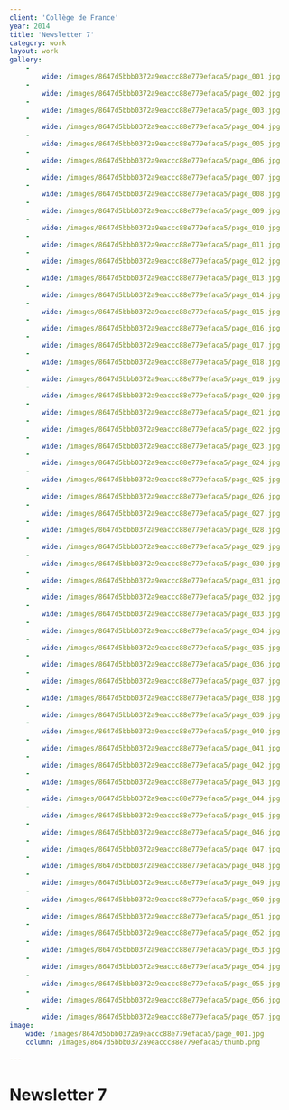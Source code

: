 ```yaml
---
client: 'Collège de France'
year: 2014
title: 'Newsletter 7'
category: work
layout: work
gallery:
    -
        wide: /images/8647d5bbb0372a9eaccc88e779efaca5/page_001.jpg
    -
        wide: /images/8647d5bbb0372a9eaccc88e779efaca5/page_002.jpg
    -
        wide: /images/8647d5bbb0372a9eaccc88e779efaca5/page_003.jpg
    -
        wide: /images/8647d5bbb0372a9eaccc88e779efaca5/page_004.jpg
    -
        wide: /images/8647d5bbb0372a9eaccc88e779efaca5/page_005.jpg
    -
        wide: /images/8647d5bbb0372a9eaccc88e779efaca5/page_006.jpg
    -
        wide: /images/8647d5bbb0372a9eaccc88e779efaca5/page_007.jpg
    -
        wide: /images/8647d5bbb0372a9eaccc88e779efaca5/page_008.jpg
    -
        wide: /images/8647d5bbb0372a9eaccc88e779efaca5/page_009.jpg
    -
        wide: /images/8647d5bbb0372a9eaccc88e779efaca5/page_010.jpg
    -
        wide: /images/8647d5bbb0372a9eaccc88e779efaca5/page_011.jpg
    -
        wide: /images/8647d5bbb0372a9eaccc88e779efaca5/page_012.jpg
    -
        wide: /images/8647d5bbb0372a9eaccc88e779efaca5/page_013.jpg
    -
        wide: /images/8647d5bbb0372a9eaccc88e779efaca5/page_014.jpg
    -
        wide: /images/8647d5bbb0372a9eaccc88e779efaca5/page_015.jpg
    -
        wide: /images/8647d5bbb0372a9eaccc88e779efaca5/page_016.jpg
    -
        wide: /images/8647d5bbb0372a9eaccc88e779efaca5/page_017.jpg
    -
        wide: /images/8647d5bbb0372a9eaccc88e779efaca5/page_018.jpg
    -
        wide: /images/8647d5bbb0372a9eaccc88e779efaca5/page_019.jpg
    -
        wide: /images/8647d5bbb0372a9eaccc88e779efaca5/page_020.jpg
    -
        wide: /images/8647d5bbb0372a9eaccc88e779efaca5/page_021.jpg
    -
        wide: /images/8647d5bbb0372a9eaccc88e779efaca5/page_022.jpg
    -
        wide: /images/8647d5bbb0372a9eaccc88e779efaca5/page_023.jpg
    -
        wide: /images/8647d5bbb0372a9eaccc88e779efaca5/page_024.jpg
    -
        wide: /images/8647d5bbb0372a9eaccc88e779efaca5/page_025.jpg
    -
        wide: /images/8647d5bbb0372a9eaccc88e779efaca5/page_026.jpg
    -
        wide: /images/8647d5bbb0372a9eaccc88e779efaca5/page_027.jpg
    -
        wide: /images/8647d5bbb0372a9eaccc88e779efaca5/page_028.jpg
    -
        wide: /images/8647d5bbb0372a9eaccc88e779efaca5/page_029.jpg
    -
        wide: /images/8647d5bbb0372a9eaccc88e779efaca5/page_030.jpg
    -
        wide: /images/8647d5bbb0372a9eaccc88e779efaca5/page_031.jpg
    -
        wide: /images/8647d5bbb0372a9eaccc88e779efaca5/page_032.jpg
    -
        wide: /images/8647d5bbb0372a9eaccc88e779efaca5/page_033.jpg
    -
        wide: /images/8647d5bbb0372a9eaccc88e779efaca5/page_034.jpg
    -
        wide: /images/8647d5bbb0372a9eaccc88e779efaca5/page_035.jpg
    -
        wide: /images/8647d5bbb0372a9eaccc88e779efaca5/page_036.jpg
    -
        wide: /images/8647d5bbb0372a9eaccc88e779efaca5/page_037.jpg
    -
        wide: /images/8647d5bbb0372a9eaccc88e779efaca5/page_038.jpg
    -
        wide: /images/8647d5bbb0372a9eaccc88e779efaca5/page_039.jpg
    -
        wide: /images/8647d5bbb0372a9eaccc88e779efaca5/page_040.jpg
    -
        wide: /images/8647d5bbb0372a9eaccc88e779efaca5/page_041.jpg
    -
        wide: /images/8647d5bbb0372a9eaccc88e779efaca5/page_042.jpg
    -
        wide: /images/8647d5bbb0372a9eaccc88e779efaca5/page_043.jpg
    -
        wide: /images/8647d5bbb0372a9eaccc88e779efaca5/page_044.jpg
    -
        wide: /images/8647d5bbb0372a9eaccc88e779efaca5/page_045.jpg
    -
        wide: /images/8647d5bbb0372a9eaccc88e779efaca5/page_046.jpg
    -
        wide: /images/8647d5bbb0372a9eaccc88e779efaca5/page_047.jpg
    -
        wide: /images/8647d5bbb0372a9eaccc88e779efaca5/page_048.jpg
    -
        wide: /images/8647d5bbb0372a9eaccc88e779efaca5/page_049.jpg
    -
        wide: /images/8647d5bbb0372a9eaccc88e779efaca5/page_050.jpg
    -
        wide: /images/8647d5bbb0372a9eaccc88e779efaca5/page_051.jpg
    -
        wide: /images/8647d5bbb0372a9eaccc88e779efaca5/page_052.jpg
    -
        wide: /images/8647d5bbb0372a9eaccc88e779efaca5/page_053.jpg
    -
        wide: /images/8647d5bbb0372a9eaccc88e779efaca5/page_054.jpg
    -
        wide: /images/8647d5bbb0372a9eaccc88e779efaca5/page_055.jpg
    -
        wide: /images/8647d5bbb0372a9eaccc88e779efaca5/page_056.jpg
    -
        wide: /images/8647d5bbb0372a9eaccc88e779efaca5/page_057.jpg
image:
    wide: /images/8647d5bbb0372a9eaccc88e779efaca5/page_001.jpg
    column: /images/8647d5bbb0372a9eaccc88e779efaca5/thumb.png

---
```

# Newsletter 7